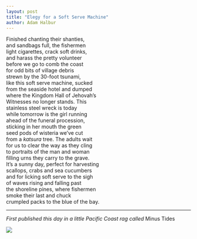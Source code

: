 ```yaml
---
layout: post
title: "Elegy for a Soft Serve Machine"
author: Adam Halbur
---
```


Finished chanting their shanties,  
and sandbags full, the fishermen  
light cigarettes, crack soft drinks,  
and harass the pretty volunteer  
before we go to comb the coast  
for odd bits of village debris  
strewn by the 30-foot tsunami,  
like this soft serve machine, sucked  
from the seaside hotel and dumped  
where the Kingdom Hall of Jehovah’s  
Witnesses no longer stands. This  
stainless steel wreck is today  
while tomorrow is the girl running  
ahead of the funeral procession,  
sticking in her mouth the green  
seed pods of wisteria we’ve cut  
from a *katsura* tree. The adults wait  
for us to clear the way as they cling  
to portraits of the man and woman  
filling urns they carry to the grave.  
It’s a sunny day, perfect for harvesting  
scallops, crabs and sea cucumbers  
and for licking soft serve to the sigh  
of waves rising and falling past  
the shoreline pines, where fishermen  
smoke their last and chuck  
crumpled packs to the blue of the bay.  

------------------------------------

*First published this day in a little Pacific Coast rag called* Minus Tides

![](https://c1.staticflickr.com/8/7848/45759933694_138f3edd05_z.jpg)
